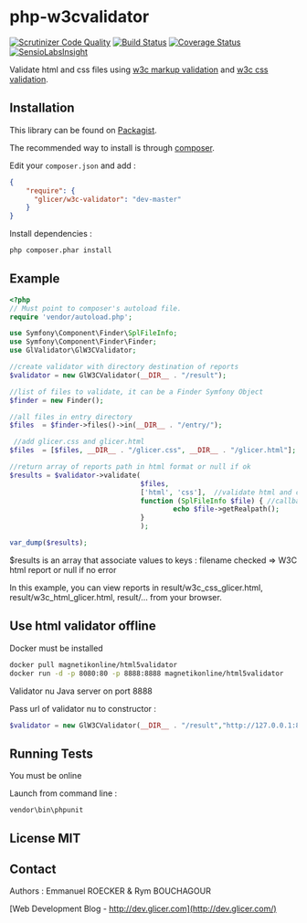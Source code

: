 # php-w3cvalidator

[![Scrutinizer Code Quality](https://scrutinizer-ci.com/g/emmanuelroecker/php-w3cvalidator/badges/quality-score.png?b=master)](https://scrutinizer-ci.com/g/emmanuelroecker/php-w3cvalidator/?branch=master)
[![Build Status](https://travis-ci.org/emmanuelroecker/php-w3cvalidator.svg?branch=master)](https://travis-ci.org/emmanuelroecker/php-w3cvalidator)
[![Coverage Status](https://coveralls.io/repos/emmanuelroecker/php-w3cvalidator/badge.svg?branch=master&service=github)](https://coveralls.io/github/emmanuelroecker/php-w3cvalidator?branch=master)
[![SensioLabsInsight](https://insight.sensiolabs.com/projects/66e60d74-1f4c-489e-8d9d-4e5bd78c7cbc/mini.png)](https://insight.sensiolabs.com/projects/66e60d74-1f4c-489e-8d9d-4e5bd78c7cbc)

Validate html and css files using [w3c markup validation](http://validator.w3.org/) and [w3c css validation](http://jigsaw.w3.org/css-validator/).

## Installation

This library can be found on [Packagist](https://packagist.org/packages/glicer/w3c-validator).

The recommended way to install is through [composer](http://getcomposer.org).

Edit your `composer.json` and add :

```json
{
    "require": {
      "glicer/w3c-validator": "dev-master"
    }
}
```

Install dependencies :

```bash
php composer.phar install
```

## Example

```php
<?php
// Must point to composer's autoload file.
require 'vendor/autoload.php';

use Symfony\Component\Finder\SplFileInfo;
use Symfony\Component\Finder\Finder;
use GlValidator\GlW3CValidator;

//create validator with directory destination of reports
$validator = new GlW3CValidator(__DIR__ . "/result");

//list of files to validate, it can be a Finder Symfony Object
$finder = new Finder();

//all files in entry directory
$files  = $finder->files()->in(__DIR__ . "/entry/");

 //add glicer.css and glicer.html
$files  = [$files, __DIR__ . "/glicer.css", __DIR__ . "/glicer.html"];

//return array of reports path in html format or null if ok 
$results = $validator->validate(
                                $files,
                                ['html', 'css'],  //validate html and css files
                                function (SplFileInfo $file) { //callback function
                                        echo $file->getRealpath();
                                }
                                );

var_dump($results);
```

$results is an array that associate values to keys : 
filename checked => W3C html report or null if no error

In this example, 
you can view reports in result/w3c_css_glicer.html, result/w3c_html_glicer.html, result/... from your browser.


## Use html validator offline

Docker must be installed

```bash
docker pull magnetikonline/html5validator
docker run -d -p 8080:80 -p 8888:8888 magnetikonline/html5validator
```

Validator nu Java server on port 8888

Pass url of validator nu to constructor :

```php
$validator = new GlW3CValidator(__DIR__ . "/result","http://127.0.0.1:8888");
```

## Running Tests

You must be online

Launch from command line :

```console
vendor\bin\phpunit
```

## License MIT

## Contact

Authors : Emmanuel ROECKER & Rym BOUCHAGOUR

[Web Development Blog - http://dev.glicer.com](http://dev.glicer.com/)

